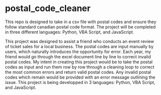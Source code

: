 # postal_code_cleaner
This repo is designed to take in a csv file with postal codes and ensure they follow standard canadian postal code format. The project will be completed in three different languages: Python, VBA Script, and JavaScript.


This project was designed to assist a friend who conducts an event review of ticket sales for a local business. The postal codes are input manually by users, which naturally introduces the opportunity for error. Each year, my friend would go through the excel document line by line to correct invalid postal codes. My intent in creating this project would be to take the postal codes as input and run them row by row through a cleaning loop to correct the most common errors and return valid postal codes. Any invalid postal codes which remain would be provided with an error message outlining the issue. This project is being developped in 3 languages: Python, VBA Script, and JavaScript.